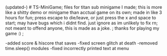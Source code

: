 (updated-) # TS-MiniGame;
files for titan sub minigame I made;
this is more like a shitty demo or minigame than acctual game on its own;
made in like 3 hours for fun;
press escape to die/leave, or just press the x
and space to start;
may have bugs which i didnt find. just ignore as im unlikely to fix rn;
not meant to offend anyone, this is made as a joke. ;
thanks for playing my game :) ;

-added score & hiscore that saves
-fixed screen glitch at death
-removed time.sleep() modules
-fixed incorrectly printed text at menu
